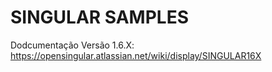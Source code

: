 # SINGULAR SAMPLES

Dodcumentação Versão 1.6.X: https://opensingular.atlassian.net/wiki/display/SINGULAR16X
